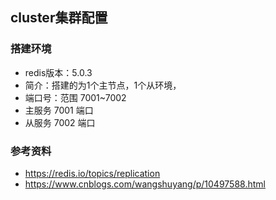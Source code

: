 ## cluster集群配置

### 搭建环境
- redis版本：5.0.3
- 简介：搭建的为1个主节点，1个从环境，
- 端口号：范围 7001~7002
- 主服务 7001 端口
- 从服务 7002 端口


### 参考资料
- https://redis.io/topics/replication
- https://www.cnblogs.com/wangshuyang/p/10497588.html
